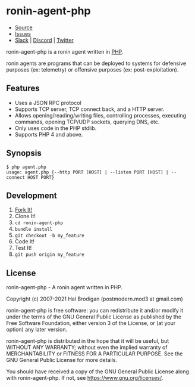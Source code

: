 # ronin-agent-php

* [Source](https://github.com/ronin-rb/ronin-agent-php)
* [Issues](https://github.com/ronin-rb/ronin-agent-php/issues)
* [Slack](https://ronin-rb.slack.com) |
  [Discord](https://discord.gg/6WAb3PsVX9) |
  [Twitter](https://twitter.com/ronin_rb)

ronin-agent-php is a ronin agent written in [PHP].

ronin agents are programs that can be deployed to systems for defensive purposes
(ex: telemetry) or offensive purposes (ex: post-exploitation).

## Features

* Uses a JSON RPC protocol
* Supports TCP server, TCP connect back, and a HTTP server.
* Allows opening/reading/writing files, controlling processes, executing
  commands, opening TCP/UDP sockets, querying DNS, etc.
* Only uses code in the PHP stdlib.
* Supports PHP 4 and above.

## Synopsis

```shell
$ php agent.php
usage: agent.php {--http PORT [HOST] | --listen PORT [HOST] | --connect HOST PORT}
```

## Development

1. [Fork It!](https://github.com/ronin-rb/ronin-agent-php/fork)
2. Clone It!
3. `cd ronin-agent-php`
4. `bundle install`
5. `git checkout -b my_feature`
6. Code It!
7. Test It!
8. `git push origin my_feature`

## License

ronin-agent-php - A ronin agent written in PHP.

Copyright (c) 2007-2021 Hal Brodigan (postmodern.mod3 at gmail.com)

ronin-agent-php is free software: you can redistribute it and/or modify
it under the terms of the GNU General Public License as published by
the Free Software Foundation, either version 3 of the License, or
(at your option) any later version.

ronin-agent-php is distributed in the hope that it will be useful,
but WITHOUT ANY WARRANTY; without even the implied warranty of
MERCHANTABILITY or FITNESS FOR A PARTICULAR PURPOSE.  See the
GNU General Public License for more details.

You should have received a copy of the GNU General Public License
along with ronin-agent-php.  If not, see <https://www.gnu.org/licenses/>.

[PHP]: https://php.net

